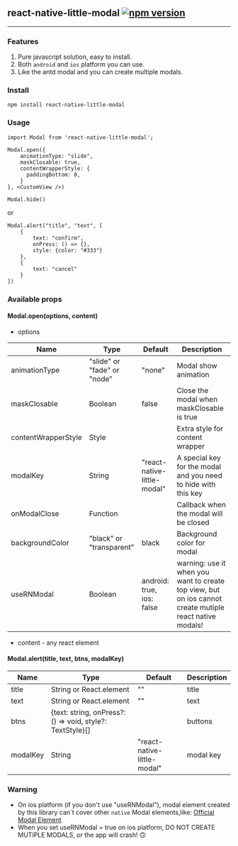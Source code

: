 ## react-native-little-modal [![npm version](https://badge.fury.io/js/react-native-little-modal.svg)](http://badge.fury.io/js/react-native-little-modal)

------------------------

### Features
1. Pure javascript solution, easy to install.
2. Both `android` and `ios` platform you can use.
3. Like the antd modal and you can create multiple modals.

### Install

`npm install react-native-little-modal`

### Usage

```
import Modal from 'react-native-little-modal';
```
```
Modal.open({
    animationType: "slide",
    maskClosable: true,
    contentWrapperStyle: {
      paddingBottom: 0,
    }
}, <CustomView />)
```

```
Modal.hide()
```
or
```
Modal.alert("title", "text", [
    {
        text: "confirm",
        onPress: () => {},
        style: {color: "#333"}
    },
    {
        text: "cancel"
    }
])
```

### Available props
#### Modal.open(options, content)
- options

| Name                | Type                        | Default                     | Description                                                                                              |
|---------------------|-----------------------------|-----------------------------|----------------------------------------------------------------------------------------------------------|
| animationType       | "slide" or "fade" or "node" | "none"                      | Modal show animation                                                                                     |
| maskClosable        | Boolean                     | false                       | Close the modal when maskClosable is true                                                                |
| contentWrapperStyle | Style                       |                             | Extra style for content wrapper                                                                          |
| modalKey            | String                      | "react-native-little-modal" | A special key for the modal and you need to hide with this key                                           |
| onModalClose        | Function                    |                             | Callback when the modal will be closed|                                                                  |
| backgroundColor     | "black" or "transparent"    | black                       | Background color for modal                                                                               |
| useRNModal          | Boolean                     | android: true, ios: false   | warning: use it when you want to create top view, but on ios cannot create mutiple react native modals!| |

- content - any react element                                                                                     

#### Modal.alert(title, text, btns, modalKey)


| Name     | Type                                                      | Default                     | Description |
|----------|-----------------------------------------------------------|-----------------------------|-------------|
| title    | String or React.element                                   | ""                          | title       |
| text     | String or React.element                                   | ""                          | text        |
| btns     | {text: string, onPress?: () => void, style?: TextStyle}[] |                             | buttons     |
| modalKey | String                                                    | "react-native-little-modal" | modal key   |

### Warning

- On ios platform (if you don't use "useRNModal"), modal element created by this library can\`t cover other `native` Modal elements,like: [Official Modal Element](http://facebook.github.io/react-native/docs/modal.html#content)
- When you set useRNModal = true on ios platform, DO NOT CREATE MUTIPLE MODALS, or the app will crash! 🙃